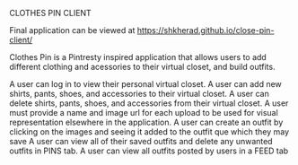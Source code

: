 CLOTHES PIN CLIENT

Final application can be viewed at https://shkherad.github.io/close-pin-client/

Clothes Pin is a Pintresty inspired application that allows users
to add different clothing and acessories to their virtual closet,
and build outfits.

A user can log in to view their personal virtual closet.
A user can add new shirts, pants, shoes, and accessories to their virtual closet.
A user can delete shirts, pants, shoes, and accessories from their virtual closet.
A user must provide a name and image url for each upload to be used for
  visual representation elsewhere in the application.
A user can create an outfit by clicking on the images and seeing it added to the
  outfit que which they may save
A user can view all of their saved outfits and delete any unwanted outfits in PINS tab.
A user can view all outfits posted by users in a FEED tab
